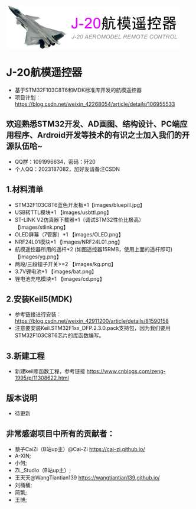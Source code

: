 ![Alt text](https://github.com/Cai-Zi/STM32_RC_Transmitter/blob/master/images/logo.png)
# J-20航模遥控器
 - 基于STM32F103C8T6和MDK标准库开发的航模遥控器
 - 项目计划：https://blog.csdn.net/weixin_42268054/article/details/106955533 

## 欢迎熟悉STM32开发、AD画图、结构设计、PC端应用程序、Ardroid开发等技术的有识之士加入我们的开源队伍哈~
 - QQ群：1091996634，密码：歼20
 - 个人QQ：2023187082，加好友请备注CSDN

## 1.材料清单 
- STM32F103C8T6蓝色开发板*1【images/bluepill.jpg】
- USB转TTL模块*1 【images/usbttl.png】
- ST-LINK V2仿真器下载器*1（调试STM32性价比极高）【images/stlink.png】
- OLED屏幕（7管脚）*1 【images/OLED.png】
- NRF24L01模块*1 【images/NRF24L01.png】
- 航模遥控器所用的遥杆*2 (如图遥控器15RMB，使用上面的遥杆即可) 【images/yg.png】
- 两段/三段钮子开关>=2 【images/kg.png】
- 3.7V锂电池*1 【images/bat.png】
- 锂电池充电模块*1 【images/cd.png】

## 2.安装Keil5(MDK) 
- 参考链接进行安装：https://blog.csdn.net/weixin_42911200/article/details/81590158
- 注意要安装Keil.STM32F1xx_DFP.2.3.0.pack支持包，因为我们要用STM32F103C8T6芯片的库函数编写。

## 3.新建工程 
- 新建keil库函数工程，参考链接 https://www.cnblogs.com/zeng-1995/p/11308622.html

## 版本说明
- 待更新

## 非常感谢项目中所有的贡献者：
 * 蔡子CaiZi（B站up主）@Cai-Zi  https://cai-zi.github.io/
 * A-XIN;
 * 小何;
 * ZL_Studio（B站up主）;
 * 王天天@WangTiantian139  https://wangtiantian139.github.io/
 * 刘桶桶;
 * 简繁;
 * 王博;


